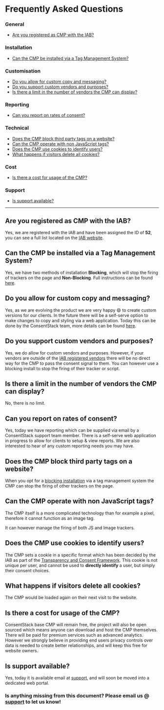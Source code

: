 # Frequently Asked Questions

### General
- [Are you registered as CMP with the IAB?](#are-you-registered-as-cmp-with-the-iab)

### Installation
- [Can the CMP be installed via a Tag Management System?](#can-the-cmp-be-installed-via-a-tag-management-system)

### Customisation
- [Do you allow for custom copy and messaging?](#do-you-allow-for-custom-copy-and-messaging)
- [Do you support custom vendors and purposes?](#do-you-support-custom-vendors-and-purposes)
- [Is there a limit in the number of vendors the CMP can display?](#is-there-a-limit-in-the-number-of-vendors-the-cmp-can-display)

### Reporting
- [Can you report on rates of consent?](#can-you-report-on-rates-of-consent)

### Technical
- [Does the CMP block third party tags on a website?](#does-the-cmp-block-third-party-tags-on-a-website)
- [Can the CMP operate with non JavaScript tags?](#can-the-cmp-operate-with-non-javascript-tags)
- [Does the CMP use cookies to identify users?](#does-the-cmp-use-cookies-to-identify-users)
- [What happens if visitors delete all cookies?](#what-happens-if-visitors-delete-all-cookies)

### Cost
- [Is there a cost for usage of the CMP?](#is-there-a-cost-for-usage-of-the-cmp)

### Support
- [Is support available?](#is-support-available)


___


## Are you registered as CMP with the IAB?
Yes, we are registered with the IAB and have been assigned the ID of **52**, you can see a full list located on the [IAB website](http://advertisingconsent.eu/cmp-list/).

## Can the CMP be installed via a Tag Management System?
Yes, we have two methods of installation **Blocking**, which will stop the firing of trackers on the page and **Non-Blocking**. Full instructions can be found [here](./tag-manager.md).

## Do you allow for custom copy and messaging?
Yes, as we are evolving the product we are very happy :smile: to create custom versions for our clients. In the future there will be a self-serve option to make changes to copy and styling via a web application. Today this can be done by the ConsentStack team, more details can be found [here](./custom.md).

## Do you support custom vendors and purposes?
Yes, we do allow for custom vendors and purposes. However, if your vendors are outside of the [IAB registered vendors](http://advertisingconsent.eu/vendor-list/) there will be no direct way for the CMP to pass the consent signal to them. You can however use a blocking install to stop the firing of their tracker or script.

## Is there a limit in the number of vendors the CMP can display?
No, there is no limit.

## Can you report on rates of consent?
Yes, today we have reporting which can be supplied via email by a ConsentStack support team member. There is a self-serve web application in progress to allow for clients to setup & view reports. We are also interested to hear of any custom reporting needs you may have.

## Does the CMP block third party tags on a website?
When you opt for a [blocking installation](./tag-manager.md) via a tag management system the CMP can stop the firing of other trackers on the page.

## Can the CMP operate with non JavaScript tags?
The CMP itself is a more complicated technology than for example a pixel, therefore it cannot function as an image tag. 

It can however manage the firing of both JS and Image trackers.

## Does the CMP use cookies to identify users?
The CMP sets a cookie in a specific format which has been decided by the IAB as part of the [Transparency and Consent Framework](http://advertisingconsent.eu/). This cookie is not unique per user, and cannot be used to **directly identify** a user, but simply their consent choices. 

## What happens if visitors delete all cookies?
The CMP would be loaded again on their next visit to the website.

## Is there a cost for usage of the CMP?
ConsentStack base CMP will remain free, the project will also be open sourced which means anyone can download and host the CMP themselves. There will be paid for premium services such as advanced analytics. However we strongly believe in providing end users privacy controls over data is needed to create better relationships, and will keep this free for website owners.

## Is support available?
Yes, today it is available email at [support](mailto:support@consentstack.org), and will soon be moved into a dedicated web portal.

### Is anything missing from this document? Please email us @ [support](mailto:support@consentstack.org) to let us know!

